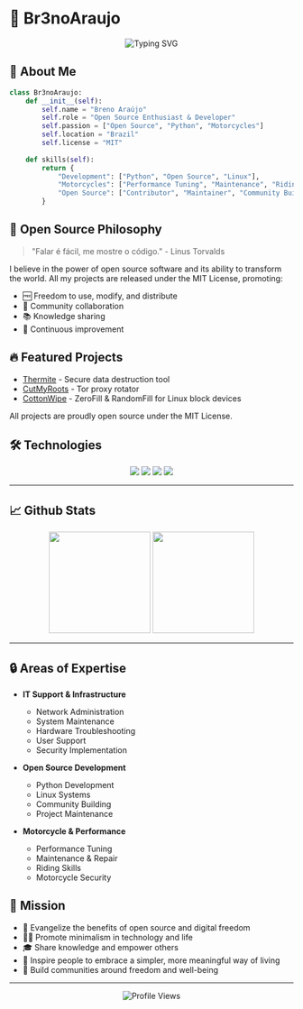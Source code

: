 # 🔧 Br3noAraujo

<div align="center">
  <img src="https://readme-typing-svg.herokuapp.com?font=Fira+Code&weight=500&size=40&pause=1000&color=8EC07C&center=true&vCenter=true&random=false&width=600&height=100&lines=Python+Lover;Motorcycle+Enthusiast;IT+Technician" alt="Typing SVG" />
</div>

## 🚀 About Me

```python
class Br3noAraujo:
    def __init__(self):
        self.name = "Breno Araújo"
        self.role = "Open Source Enthusiast & Developer"
        self.passion = ["Open Source", "Python", "Motorcycles"]
        self.location = "Brazil"
        self.license = "MIT"
        
    def skills(self):
        return {
            "Development": ["Python", "Open Source", "Linux"],
            "Motorcycles": ["Performance Tuning", "Maintenance", "Riding"],
            "Open Source": ["Contributor", "Maintainer", "Community Builder"]
        }
```

## 🌟 Open Source Philosophy

> "Falar é fácil, me mostre o código." - Linus Torvalds

I believe in the power of open source software and its ability to transform the world. All my projects are released under the MIT License, promoting:

- 🆓 Freedom to use, modify, and distribute
- 🤝 Community collaboration
- 📚 Knowledge sharing
- 🔄 Continuous improvement

## 🔥 Featured Projects

- [Thermite](https://github.com/Br3noAraujo/thermite) - Secure data destruction tool
- [CutMyRoots](https://github.com/Br3noAraujo/cutmyroots) - Tor proxy rotator
- [CottonWipe](https://github.com/Br3noAraujo/CottonWipe) - ZeroFill & RandomFill for Linux block devices

All projects are proudly open source under the MIT License.

## 🛠️ Technologies

<div align="center">
  <img src="https://img.shields.io/badge/Python-8EC07C?style=for-the-badge&logo=python&logoColor=282828"/>
  <img src="https://img.shields.io/badge/Bitcoin-FABD2F?style=for-the-badge&logo=bitcoin&logoColor=282828"/>
  <img src="https://img.shields.io/badge/Linux-83A598?style=for-the-badge&logo=linux&logoColor=282828"/>
  <img src="https://img.shields.io/badge/Open%20Source-B8BB26?style=for-the-badge&logo=opensourceinitiative&logoColor=282828"/>
</div>

---

## 📈 Github Stats

<div align="center">
  <img height="180em" src="https://github-readme-stats.vercel.app/api?username=Br3noAraujo&show_icons=true&theme=gruvbox&hide_border=true&count_private=true" />
  <img height="180em" src="https://github-readme-stats.vercel.app/api/top-langs/?username=Br3noAraujo&layout=compact&theme=gruvbox&hide_border=true" />
</div>

---

## 🔒 Areas of Expertise

- **IT Support & Infrastructure**
  - Network Administration
  - System Maintenance
  - Hardware Troubleshooting
  - User Support
  - Security Implementation

- **Open Source Development**
  - Python Development
  - Linux Systems
  - Community Building
  - Project Maintenance

- **Motorcycle & Performance**
  - Performance Tuning
  - Maintenance & Repair
  - Riding Skills
  - Motorcycle Security

## 🎯 Mission

- 🌱 Evangelize the benefits of open source and digital freedom
- 🧘‍♂️ Promote minimalism in technology and life
- 🎓 Share knowledge and empower others
- 🌟 Inspire people to embrace a simpler, more meaningful way of living
- 🤝 Build communities around freedom and well-being

---

<div align="center">
  <img src="https://komarev.com/ghpvc/?username=Br3noAraujo&color=B8BB26" alt="Profile Views"/>
</div> 
